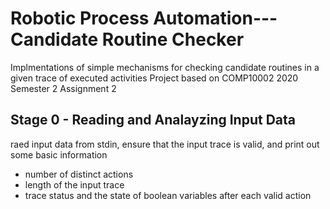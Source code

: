 # Robotic Process Automation---Candidate Routine Checker
Implmentations of simple mechanisms for checking candidate routines in a given trace of executed activities
Project based on COMP10002 2020 Semester 2 Assignment 2 

## Stage 0 - Reading and Analayzing Input Data
raed input data from stdin, ensure that the input trace is valid, and print out some basic information 
- number of distinct actions
- length of the input trace
- trace status
and the state of boolean variables after each valid action 

